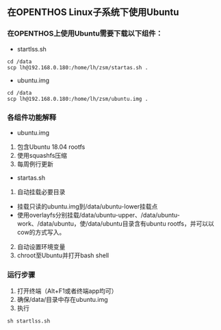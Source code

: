## 在OPENTHOS Linux子系统下使用Ubuntu

### 在OPENTHOS上使用Ubuntu需要下载以下组件：

- startlss.sh
````
cd /data
scp lh@192.168.0.180:/home/lh/zsm/startas.sh .
````
- ubuntu.img
````
cd /data
scp lh@192.168.0.180:/home/lh/zsm/ubuntu.img .
````
### 各组件功能解释

- ubuntu.img
1. 包含Ubuntu 18.04 rootfs
2. 使用squashfs压缩
3. 每周例行更新

- startas.sh
1. 自动挂载必要目录
- 挂载只读的ubuntu.img到/data/ubuntu-lower挂载点
- 使用overlayfs分别挂载/data/ubuntu-upper、/data/ubuntu-work、/data/ubuntu，使/data/ubuntu目录含有ubuntu rootfs，并可以以cow的方式写入。
2. 自动设置环境变量
3. chroot至Ubuntu并打开bash shell

### 运行步骤
1. 打开终端（Alt+F1或者终端app均可）
2. 确保/data/目录中存在ubuntu.img
3. 执行
````
sh startlss.sh